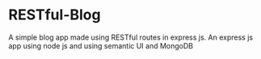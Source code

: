 # RESTful-Blog

A simple blog app made using RESTful routes in express js. An express js app using node js and using semantic UI and MongoDB
